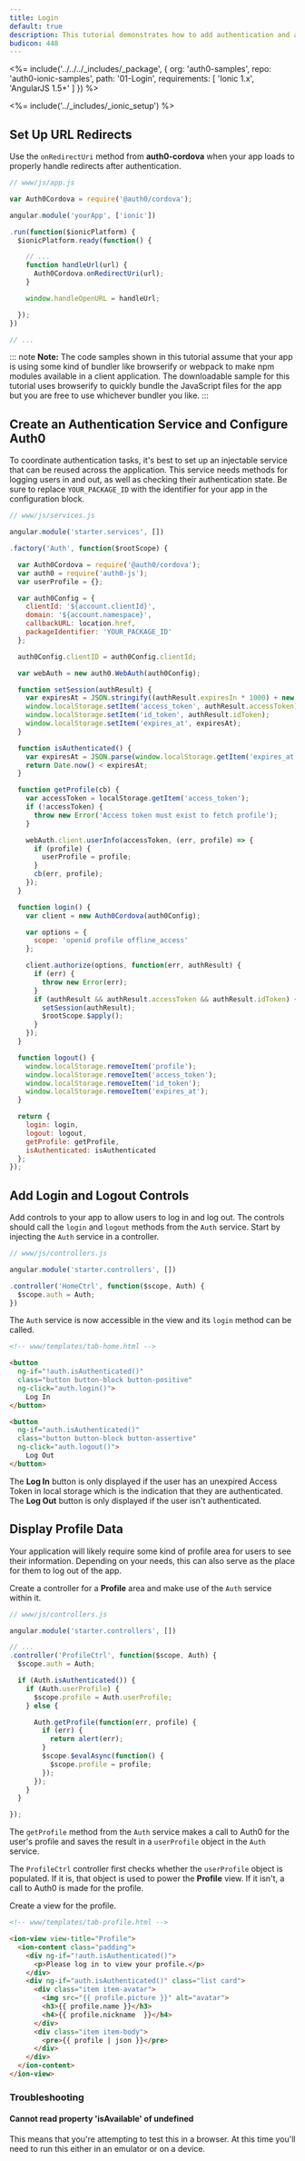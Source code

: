 ```yaml
---
title: Login
default: true
description: This tutorial demonstrates how to add authentication and authorization to an Ionic app
budicon: 448
---
```


<%= include('../../../_includes/_package', {
  org: 'auth0-samples',
  repo: 'auth0-ionic-samples',
  path: '01-Login',
  requirements: [
    'Ionic 1.x',
    'AngularJS 1.5+'
  ]
}) %>

<%= include('../_includes/_ionic_setup') %>

## Set Up URL Redirects

Use the `onRedirectUri` method from **auth0-cordova** when your app loads to properly handle redirects after authentication.

```js
// www/js/app.js

var Auth0Cordova = require('@auth0/cordova');

angular.module('yourApp', ['ionic'])

.run(function($ionicPlatform) {
  $ionicPlatform.ready(function() {

    // ...
    function handleUrl(url) {
      Auth0Cordova.onRedirectUri(url);
    }

    window.handleOpenURL = handleUrl;

  });
})

// ...
```

::: note
**Note:** The code samples shown in this tutorial assume that your app is using some kind of bundler like browserify or webpack to make npm modules available in a client application. The downloadable sample for this tutorial uses browserify to quickly bundle the JavaScript files for the app but you are free to use whichever bundler you like.
:::

## Create an Authentication Service and Configure Auth0

To coordinate authentication tasks, it's best to set up an injectable service that can be reused across the application. This service needs methods for logging users in and out, as well as checking their authentication state. Be sure to replace `YOUR_PACKAGE_ID` with the identifier for your app in the configuration block.

```js
// www/js/services.js

angular.module('starter.services', [])

.factory('Auth', function($rootScope) {

  var Auth0Cordova = require('@auth0/cordova');
  var auth0 = require('auth0-js');
  var userProfile = {};

  var auth0Config = {
    clientId: '${account.clientId}',
    domain: '${account.namespace}',
    callbackURL: location.href,
    packageIdentifier: 'YOUR_PACKAGE_ID'
  };

  auth0Config.clientID = auth0Config.clientId;

  var webAuth = new auth0.WebAuth(auth0Config);

  function setSession(authResult) {
    var expiresAt = JSON.stringify((authResult.expiresIn * 1000) + new Date().getTime());
    window.localStorage.setItem('access_token', authResult.accessToken);
    window.localStorage.setItem('id_token', authResult.idToken);
    window.localStorage.setItem('expires_at', expiresAt);
  }

  function isAuthenticated() {
    var expiresAt = JSON.parse(window.localStorage.getItem('expires_at'));
    return Date.now() < expiresAt;
  }

  function getProfile(cb) {
    var accessToken = localStorage.getItem('access_token');
    if (!accessToken) {
      throw new Error('Access token must exist to fetch profile');
    }

    webAuth.client.userInfo(accessToken, (err, profile) => {
      if (profile) {
        userProfile = profile;
      }
      cb(err, profile);
    });
  }

  function login() {
    var client = new Auth0Cordova(auth0Config);

    var options = {
      scope: 'openid profile offline_access'
    };

    client.authorize(options, function(err, authResult) {
      if (err) {
        throw new Error(err);
      }
      if (authResult && authResult.accessToken && authResult.idToken) {
        setSession(authResult);
        $rootScope.$apply();
      }
    });
  }

  function logout() {
    window.localStorage.removeItem('profile');
    window.localStorage.removeItem('access_token');
    window.localStorage.removeItem('id_token');
    window.localStorage.removeItem('expires_at');
  }

  return {
    login: login,
    logout: logout,
    getProfile: getProfile,
    isAuthenticated: isAuthenticated
  };
});

```

## Add Login and Logout Controls

Add controls to your app to allow users to log in and log out. The controls should call the `login` and `logout` methods from the `Auth` service. Start by injecting the `Auth` service in a controller.

```js
// www/js/controllers.js

angular.module('starter.controllers', [])

.controller('HomeCtrl', function($scope, Auth) {
  $scope.auth = Auth;
})
```

The `Auth` service is now accessible in the view and its `login` method can be called.

```html
<!-- www/templates/tab-home.html -->

<button
  ng-if="!auth.isAuthenticated()"
  class="button button-block button-positive"
  ng-click="auth.login()">
    Log In
</button>

<button
  ng-if="auth.isAuthenticated()"
  class="button button-block button-assertive"
  ng-click="auth.logout()">
    Log Out
</button>
```

The **Log In** button is only displayed if the user has an unexpired Access Token in local storage which is the indication that they are authenticated. The **Log Out** button is only displayed if the user isn't authenticated.

## Display Profile Data

Your application will likely require some kind of profile area for users to see their information. Depending on your needs, this can also serve as the place for them to log out of the app.

Create a controller for a **Profile** area and make use of the `Auth` service within it.

```js
// www/js/controllers.js

angular.module('starter.controllers', [])

// ...
.controller('ProfileCtrl', function($scope, Auth) {
  $scope.auth = Auth;

  if (Auth.isAuthenticated()) {
    if (Auth.userProfile) {
      $scope.profile = Auth.userProfile;
    } else {

      Auth.getProfile(function(err, profile) {
        if (err) {
          return alert(err);
        }
        $scope.$evalAsync(function() {
          $scope.profile = profile;
        });
      });
    }
  }

});
```

The `getProfile` method from the `Auth` service makes a call to Auth0 for the user's profile and saves the result in a `userProfile` object in the `Auth` service.

The `ProfileCtrl` controller first checks whether the `userProfile` object is populated. If it is, that object is used to power the **Profile** view. If it isn't, a call to Auth0 is made for the profile.

Create a view for the profile.

```html
<!-- www/templates/tab-profile.html -->

<ion-view view-title="Profile">
  <ion-content class="padding">
    <div ng-if="!auth.isAuthenticated()">
      <p>Please log in to view your profile.</p>
    </div>
    <div ng-if="auth.isAuthenticated()" class="list card">
      <div class="item item-avatar">
        <img src="{{ profile.picture }}" alt="avatar">
        <h3>{{ profile.name }}</h3>
        <h4>{{ profile.nickname  }}</h4>
      </div>
      <div class="item item-body">
        <pre>{{ profile | json }}</pre>
      </div>
    </div>
  </ion-content>
</ion-view>
```

### Troubleshooting

#### Cannot read property 'isAvailable' of undefined

This means that you're attempting to test this in a browser. At this time you'll need to run this either in an emulator or on a device.
